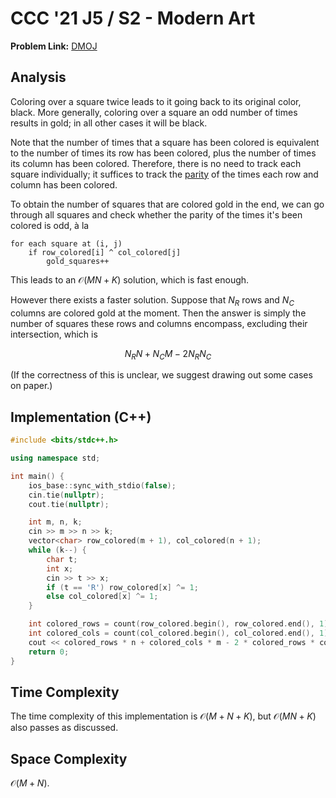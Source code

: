 # CCC '21 J5 / S2 - Modern Art

**Problem Link:** [DMOJ](https://dmoj.ca/problem/ccc21s2)

## Analysis

Coloring over a square twice leads to it going back to its original color, black. More generally, coloring over a square an odd number of times results in gold; in all other cases it will be black.

Note that the number of times that a square has been colored is equivalent to the number of times its row has been colored, plus the number of times its column has been colored. Therefore, there is no need to track each square individually; it suffices to track the [parity](<https://en.wikipedia.org/wiki/Parity_(mathematics)>) of the times each row and column has been colored.

To obtain the number of squares that are colored gold in the end, we can go through all squares and check whether the parity of the times it's been colored is odd, à la

```
for each square at (i, j)
	if row_colored[i] ^ col_colored[j]
		gold_squares++
```

This leads to an $\mathcal{O}(MN + K)$ solution, which is fast enough.

However there exists a faster solution. Suppose that $N_R$ rows and $N_C$ columns are colored gold at the moment. Then the answer is simply the number of squares these rows and columns encompass, excluding their intersection, which is

$$
N_R N + N_C M - 2 N_R N_C
$$

(If the correctness of this is unclear, we suggest drawing out some cases on paper.)

## Implementation (C++)

```cpp
#include <bits/stdc++.h>

using namespace std;

int main() {
	ios_base::sync_with_stdio(false);
	cin.tie(nullptr);
	cout.tie(nullptr);

	int m, n, k;
	cin >> m >> n >> k;
	vector<char> row_colored(m + 1), col_colored(n + 1);
	while (k--) {
		char t;
		int x;
		cin >> t >> x;
		if (t == 'R') row_colored[x] ^= 1;
		else col_colored[x] ^= 1;
	}

	int colored_rows = count(row_colored.begin(), row_colored.end(), 1);
	int colored_cols = count(col_colored.begin(), col_colored.end(), 1);
	cout << colored_rows * n + colored_cols * m - 2 * colored_rows * colored_cols << '\n';
	return 0;
}
```

## Time Complexity

The time complexity of this implementation is $\mathcal{O}(M + N + K)$, but $\mathcal{O}(MN + K)$ also passes as discussed.

## Space Complexity

$\mathcal{O}(M + N)$.
